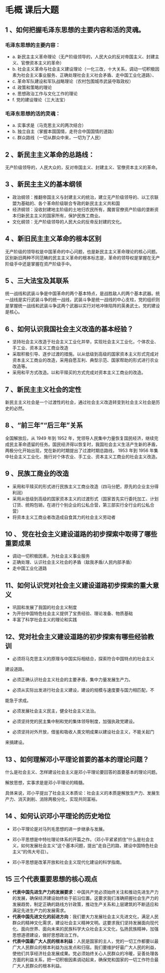 # 毛概 课后大题

## 1 、如何把握毛泽东思想的主要内容和活的灵魂。

### 毛泽东思想的主要内容：

- a. 新民主主义革命理论（无产阶级领导的，人民大众的反对帝国主义、封建主义、官僚资本主义的革命）
- b. 社会主义革命与社会主义建设理论（一化三改，十大关系，调动一切积极因素为社会主义事业服务、正确处理社会主义社会矛盾、走中国工业化道路）、
- c. 革命军队建设和军队战略理论（农村包围城市武装夺取政权）
- d. 政策和策略的理论
- e. 思想政治工作与文化工作的理论
- f. 党的建设理论（三大法宝）


### 毛泽东思想的活的灵魂：
- a. 实事求是（马克思主义的两次结合）
- b. 独立自主（掌握本国国情，走符合中国国情的道路）
- c. 群众路线（一切从群众中来，一切为了人民）

## 2 、新民主主义革命的总路线：

无产阶级领导的，人民大众的，反对帝国主义、封建主义、官僚资本主义的革命。

## 3 、新民主主义的基本纲领

- 政治纲领：推翻帝国主义与封建主义的统治，建立无产阶级领导的、以工农联盟为基础的、各个革命阶级联合专政的新民主主义共和国
- 经济纲领：没收封建地主阶级的土地归农民所有，魔兽官僚资产阶级的垄断资本归新民主主义的国家所有，保护民族工商业。
- 文化纲领：无产阶级领导的人民大众的反帝反封建的文化。

## 4 、新旧民主主义革命的根本区别

无产阶级的领导权是中国革命的中心问题，也是新民主主义革命理论的核心问题。区别新旧两种不同范畴的民主主义革命的根本标志是，革命的领导权是掌握在无产阶级手中还是掌握在资产阶级手中。

## 5 、三大法宝及其联系

统一战线和武装斗争是中国革命的两个基本特点，是战胜敌人的两个基本武器。统一战线是实行武装斗争的统一战线，武装斗争是统一战线的中心支柱，党的组织则是掌握统一战线和武装斗争这两个武器以实行对地冲锋陷阵的英勇武士。党的建设是核心。

## 6 、如何认识我国社会主义改造的基本经验？

- 坚持社会主义改造于社会主义工业化并举，实现社会主义工业化，个体农业、手工业、资本主义工商业改造
- 采取积极引导、逐步过渡的措施。以从低级到高级的国家资本主义形式完成对资本主义工商业的改造，采用自愿互利、典型示范、国家帮助的形式进行农业改造等。
- 采用和平方式改造。以和平赎买的方式完成对资本主义工商业的改造。

## 7 、新民主主义社会的定性

新民主主义社会是一个过渡性的社会，通过社会主义改造转变到社会主义社会是历史的必然。

## 8 、“前三年”“后三年”关系

全国解放后，从 1949 年到 1952 年，党领导人民集中力量恢复国民经济，继续完成民主革命遗留的任务。国民经济得以恢复时，我国社会主义生活产生新的矛盾，两极分化开始出现，党在新的时期提出了过渡时期总路线， 1953 年到 1956 年集中社会主义工业化、施行对个体农业、手工业、资本主义工商业的社会主义改造。

## 9 、民族工商业的改造

- 采用和平赎买的形式进行民族主义工商业改造（四马分肥，原先的企业主分得利润）
- 采用从低级到高级的国家资本主义的过渡形式（国家首先实行委托加工、计划订货、统购包销，在进行个别企业的公私合营，第三部实行全行业的公私合营）
- 将资本主义工商业者改造成自食其力的社会主义劳动者

## 10 、 党在社会主义建设道路的初步探索中取得了哪些重要成果

- 调动一切积极因素，为社会主义事业服务
- 正确处理、认识社会主义社会的矛盾（敌我矛盾/人民内部矛盾）
- 走中国工业化道路

## 11、如何认识党对社会主义建设道路初步探索的重大意义

- 巩固和发展了我国的社会主义制度
- 为开创中国特色社会主义提供了宝贵经验、理论准备、物质基础
- 丰富了科学社会主义的理论和实践

## 12、党对社会主义建设道路的初步探索有哪些经验教训

- 必须将马克思主义的原理与中国实际相结合，探索符合中国特点的社会主义

建设道路。

- 必须正确认识社会主义社会的主要矛盾，集中力量发展生产力。

- 必须从实际出发进行社会主义建设，建设的规模与速度要与国力相匹配，不

能急于求成。

- 必须发展社会主义民主，健全社会主义法治。

- 必须坚持党的民主集中制和党的集体领导制度，加强执政党建设。

- 必须坚持对外开放，借鉴和吸收人类文明成果以建设社会主义，不能关起门

来搞建设。

## 13 、如何理解邓小平理论首要的基本的理论问题？

什么是社会主义、怎样建设社会主义是邓小平理论要回答的首要基本的理论问题。

解放思想，实事求是是邓小平理论的精髓。

具体来说，邓小平提出了社会主义本质论：社会主义的本质是解放生产力、发展生产力、消灭剥削、消除两极分化，实现共同富裕。

## 14 、如何认识邓小平理论的历史地位

- 邓小平理论是对马列毛思想的进一步继承与发展。

- 邓小平思想是中特社理论体系的开篇之作。（邓小平紧紧抓住”什么是社会主义，如何发展社会主义“这个基本问题，提出”走自己的路，建设中国特色社会主义“的伟大号召）。

- 邓小平思想是改革开放和社会主义现代化建设的科学指南。

## 15 三个代表重要思想的核心观点

- **代表中国先进生产力的发展要求**：中国共产党必须始终关注和推动先进生产力的发展，确保经济建设始终处于前沿位置。这要求我们准确把握社会生产力的发展趋势，制定正确的路线方针政策，推动生产关系和上层建筑的不断适应和满足先进生产力的发展需求。
- **代表中国先进文化的前进方向**：我们要大力发展社会主义先进文化，满足人民群众的精神文化需求，建设社会主义精神文明。这要求我们坚持发展面向现代化、面向世界、面向未来的民族科学大众社会主义文化，弘扬民族精神，加强思想道德建设，做好思想政治工作。
- **代表中国最广大人民的根本利益**：人民是国家的主人，党的一切工作都要以最广大人民群众的根本利益为出发点和归宿。我们要维护好最广大人民的利益，使他们共享经济社会发展成果。党必须始终关心人民群众的冷暖，妥善处理各方面的利益关系，把一切积极因素调动起来，确保党和国家的一切工作符合最广大人民群众的根本利益。